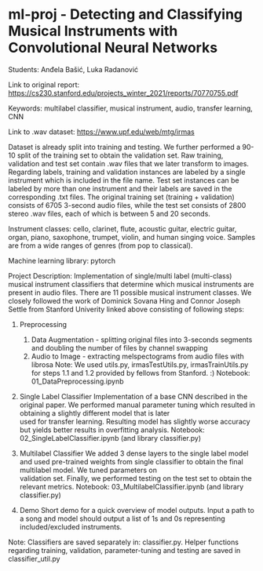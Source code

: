 # ml-proj - Detecting and Classifying Musical Instruments with Convolutional Neural Networks

Students: Anđela Bašić, Luka Radanović

Link to original report: https://cs230.stanford.edu/projects_winter_2021/reports/70770755.pdf

Keywords: multilabel classifier, musical instrument, audio,  transfer learning, CNN

Link to .wav dataset: https://www.upf.edu/web/mtg/irmas

Dataset is already split into training and testing. We further performed a 90-10 split of the training set to obtain the validation set. 
Raw training, validation and test set contain .wav files that we later transform to images. Regarding labels, training and validation instances are labeled by a single instrument which is included in the file name. Test set instances can be labeled by more than one instrument and their labels are saved in the corresponding .txt files.
The original training set (training + validation) consists of 6705 3-second audio files, while the test set consists of 2800 stereo .wav files, each of which is between 5 and 20 seconds.

Instrument classes: cello, clarinet, flute, acoustic guitar, electric guitar, organ, piano, saxophone, trumpet, violin, and human singing voice.
Samples are from a wide ranges of genres (from pop to classical).

Machine learning library: pytorch 

Project Description: Implementation of single/multi label (multi-class) musical instrument classifiers
that determine which musical instruments are present in audio files. There are 11 possible musical instrument classes.
We closely followed the work of Dominick Sovana Hing and Connor Joseph Settle from Stanford Univerity linked above consisting of following steps:

1. Preprocessing
   1. Data Augmentation - splitting original files into 3-seconds segments and doubling the number of files by channel swapping
   2. Audio to Image - extracting melspectograms from audio files with librosa
   Note: We used utils.py, irmasTestUtils.py, irmasTrainUtils.py for steps 1.1 and 1.2 provided by fellows from Stanford. :)
   Notebook: 01_DataPreprocessing.ipynb

2. Single Label Classifier
   Implementation of a base CNN described in the original paper. We performed manual parameter tuning which resulted in obtaining a slightly different model that is later    
   used for transfer learning. Resulting model has slightly worse accuracy but yields better results in overfitting analysis. 
   Notebook: 02_SingleLabelClassifier.ipynb (and library classifier.py)
   
4. Multilabel Classifier
   We added 3 dense layers to the single label model and used pre-trained weights from single classifier to obtain the final multilabel model. We tuned parameters on   
   validation set. Finally, we performed testing on the test set to obtain the relevant metrics.
   Notebook: 03_MultilabelClassifier.ipynb (and library classifier.py)

5. Demo
   Short demo for a quick overview of model outputs. Input a path to a song and model should output a list of 1s and 0s representing included/excluded instruments. 

Note: Classifiers are saved separately in: classifier.py. Helper functions regarding training, validation, parameter-tuning and testing are saved in classifier_util.py
